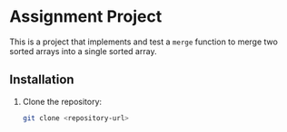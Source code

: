 # Assignment Project

This is a project that implements and test a `merge` function to merge two sorted arrays into a single sorted array.


## Installation

1. Clone the repository:
   ```bash
   git clone <repository-url>